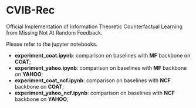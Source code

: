 # CVIB-Rec
Official Implementation of Information Theoretic Counterfactual Learning from Missing Not At Random Feedback.



Please refer to the jupyter notebooks.

- **experiment_coat.ipynb**: comparison on baselines with **MF** backbone on **COAT**;
- **experiment_yahoo.ipynb**: comparison on baselines with **MF** backbone on **YAHOO**;
- **experiment_coat_ncf.ipynb**: comparison on baselines with **NCF** backbone on **COAT**;
- **experiment_yahoo_ncf.ipynb**: comparison on baselines with **NCF** backbone on **YAHOO**;
